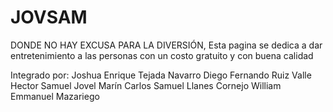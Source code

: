 # JOVSAM
DONDE NO HAY EXCUSA PARA LA DIVERSIÓN, Esta pagina se dedica a dar entretenimiento a las personas con un costo gratuito y con buena calidad


Integrado por:
Joshua Enrique Tejada Navarro
Diego Fernando Ruiz Valle
Hector Samuel Jovel Marín
Carlos Samuel Llanes Cornejo
William Emmanuel Mazariego

